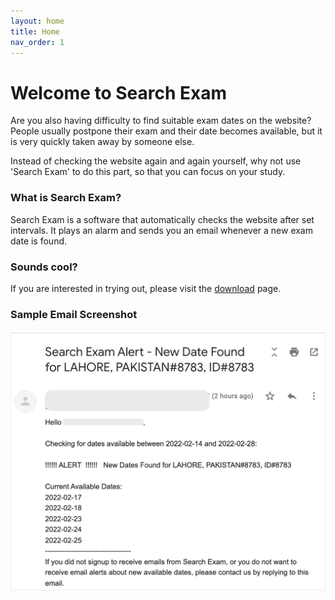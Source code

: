 ```yaml
---
layout: home
title: Home
nav_order: 1
---
```


<!-- this is the homepage -->

# Welcome to Search Exam

Are you also having difficulty to find suitable exam dates on the website? People usually postpone their exam and their date becomes available, but it is very quickly taken away by someone else.

Instead of checking the website again and again yourself, why not use 'Search Exam' to do this part, so that you can focus on your study.


### What is Search Exam?
Search Exam is a software that automatically checks the website after set intervals. It plays an alarm and sends you an email whenever a new exam date is found.


### Sounds cool?
If you are interested in trying out, please visit the [download](/download/) page.

### Sample Email Screenshot
<!-- <img src="./images/logo.png" alt="Logo" style="zoom:50%;" /> -->

![sample](docs/how_to_use/images/sample_email_screenshot_withBorder.png)
